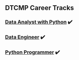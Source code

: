 ## DTCMP Career Tracks

### [Data Analyst with Python](./README_data_analyst_with_python.md) ✔️

### [Data Engineer](./README_data_engineer.md) ✔️

### [Python Programmer](./README_python_programmer.md) ✔️